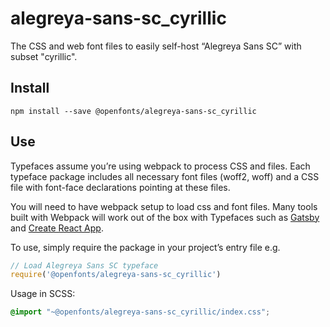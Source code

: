 
# alegreya-sans-sc_cyrillic

The CSS and web font files to easily self-host “Alegreya Sans SC” with subset "cyrillic".

## Install

`npm install --save @openfonts/alegreya-sans-sc_cyrillic`

## Use

Typefaces assume you’re using webpack to process CSS and files. Each typeface
package includes all necessary font files (woff2, woff) and a CSS file with
font-face declarations pointing at these files.

You will need to have webpack setup to load css and font files. Many tools built
with Webpack will work out of the box with Typefaces such as [Gatsby](https://github.com/gatsbyjs/gatsby)
and [Create React App](https://github.com/facebookincubator/create-react-app).

To use, simply require the package in your project’s entry file e.g.

```javascript
// Load Alegreya Sans SC typeface
require('@openfonts/alegreya-sans-sc_cyrillic')
```

Usage in SCSS:
```scss
@import "~@openfonts/alegreya-sans-sc_cyrillic/index.css";
```
